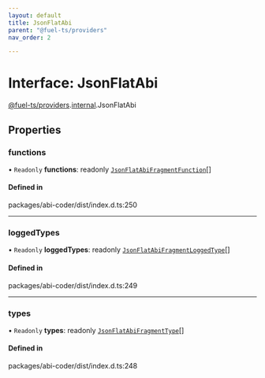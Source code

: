 ```yaml
---
layout: default
title: JsonFlatAbi
parent: "@fuel-ts/providers"
nav_order: 2

---
```


# Interface: JsonFlatAbi

[@fuel-ts/providers](../index.md).[internal](../namespaces/internal.md).JsonFlatAbi

## Properties

### functions

• `Readonly` **functions**: readonly [`JsonFlatAbiFragmentFunction`](internal-JsonFlatAbiFragmentFunction.md)[]

#### Defined in

packages/abi-coder/dist/index.d.ts:250

___

### loggedTypes

• `Readonly` **loggedTypes**: readonly [`JsonFlatAbiFragmentLoggedType`](internal-JsonFlatAbiFragmentLoggedType.md)[]

#### Defined in

packages/abi-coder/dist/index.d.ts:249

___

### types

• `Readonly` **types**: readonly [`JsonFlatAbiFragmentType`](internal-JsonFlatAbiFragmentType.md)[]

#### Defined in

packages/abi-coder/dist/index.d.ts:248
